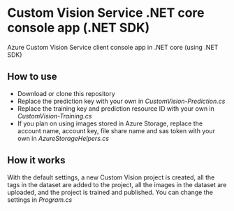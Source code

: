 # Custom Vision Service .NET core console app (.NET SDK)

Azure Custom Vision Service client console app in .NET core (using .NET SDK)


## How to use

- Download or clone this repository
- Replace the prediction key with your own in *CustomVision-Prediction.cs*
- Replace the training key and prediction resource ID with your own in *CustomVision-Training.cs*
- If you plan on using images stored in Azure Storage, replace the account name, account key, file share name and sas token with your own in *AzureStorageHelpers.cs*

## How it works

With the default settings, a new Custom Vision project is created, all the tags in the dataset are added to the project, all the images in the dataset are uploaded, and the project is trained and published.
You can change the settings in *Program.cs*
